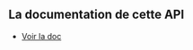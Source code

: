 ## La documentation de cette API
- [Voir la doc](https://documenter.getpostman.com/view/11867175/UVC2GU8E)